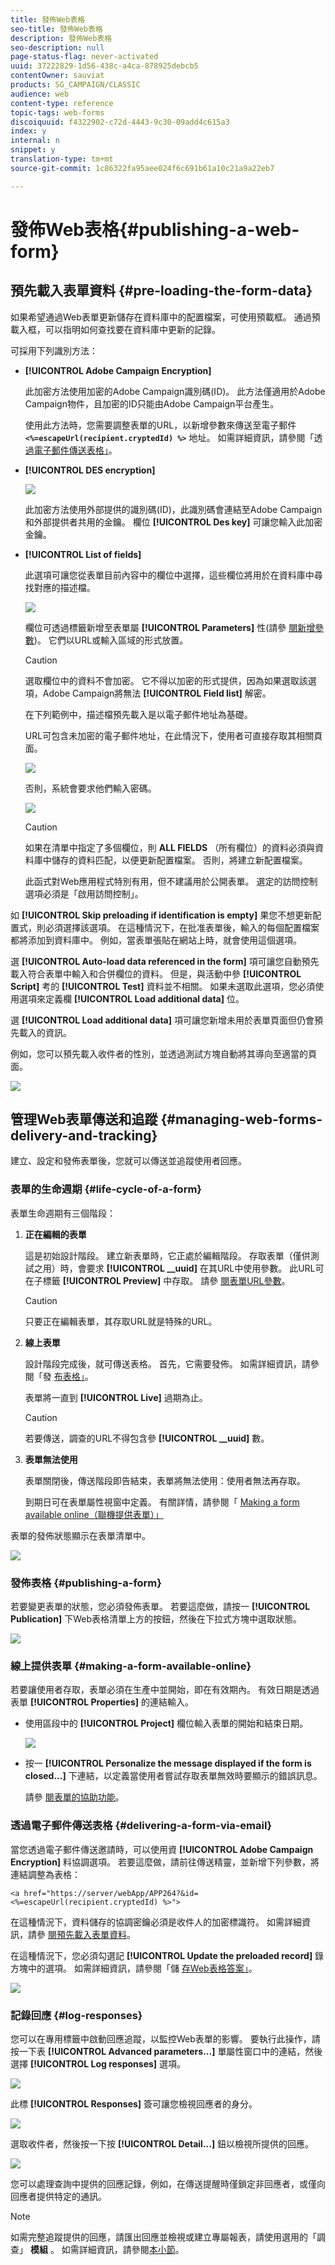 ```yaml
---
title: 發佈Web表格
seo-title: 發佈Web表格
description: 發佈Web表格
seo-description: null
page-status-flag: never-activated
uuid: 37222829-1d56-438c-a4ca-878925debcb5
contentOwner: sauviat
products: SG_CAMPAIGN/CLASSIC
audience: web
content-type: reference
topic-tags: web-forms
discoiquuid: f4322902-c72d-4443-9c30-09add4c615a3
index: y
internal: n
snippet: y
translation-type: tm+mt
source-git-commit: 1c86322fa95aee024f6c691b61a10c21a9a22eb7

---
```



# 發佈Web表格{#publishing-a-web-form}

## 預先載入表單資料 {#pre-loading-the-form-data}

如果希望通過Web表單更新儲存在資料庫中的配置檔案，可使用預載框。 通過預載入框，可以指明如何查找要在資料庫中更新的記錄。

可採用下列識別方法：

* **[!UICONTROL Adobe Campaign Encryption]**

   此加密方法使用加密的Adobe Campaign識別碼(ID)。 此方法僅適用於Adobe Campaign物件，且加密的ID只能由Adobe Campaign平台產生。

   使用此方法時，您需要調整表單的URL，以新增參數來傳送至電子郵件 **`<%=escapeUrl(recipient.cryptedId) %>`** 地址。 如需詳細資訊，請參閱「透 [過電子郵件傳送表格」](#delivering-a-form-via-email)。

* **[!UICONTROL DES encryption]**

   ![](assets/s_ncs_admin_survey_preload_methods_001.png)

   此加密方法使用外部提供的識別碼(ID)，此識別碼會連結至Adobe Campaign和外部提供者共用的金鑰。 欄位 **[!UICONTROL Des key]** 可讓您輸入此加密金鑰。

* **[!UICONTROL List of fields]**

   此選項可讓您從表單目前內容中的欄位中選擇，這些欄位將用於在資料庫中尋找對應的描述檔。

   ![](assets/s_ncs_admin_survey_preload_methods_002.png)

   欄位可透過標籤新增至表單屬 **[!UICONTROL Parameters]** 性(請參 [閱新增參數](../../web/using/defining-web-forms-properties.md#adding-parameters))。 它們以URL或輸入區域的形式放置。

   >[!CAUTION]
   >
   >選取欄位中的資料不會加密。 它不得以加密的形式提供，因為如果選取該選項，Adobe Campaign將無法 **[!UICONTROL Field list]** 解密。

   在下列範例中，描述檔預先載入是以電子郵件地址為基礎。

   URL可包含未加密的電子郵件地址，在此情況下，使用者可直接存取其相關頁面。

   ![](assets/s_ncs_admin_survey_preload_methods_003.png)

   否則，系統會要求他們輸入密碼。

   ![](assets/s_ncs_admin_survey_preload_methods_004.png)

   >[!CAUTION]
   >
   >如果在清單中指定了多個欄位，則 **ALL FIELDS** （所有欄位）的資料必須與資料庫中儲存的資料匹配，以便更新配置檔案。 否則，將建立新配置檔案。
   > 
   >此函式對Web應用程式特別有用，但不建議用於公開表單。 選定的訪問控制選項必須是「啟用訪問控制」。

如 **[!UICONTROL Skip preloading if identification is empty]** 果您不想更新配置式，則必須選擇該選項。 在這種情況下，在批准表單後，輸入的每個配置檔案都將添加到資料庫中。 例如，當表單張貼在網站上時，就會使用這個選項。

選 **[!UICONTROL Auto-load data referenced in the form]** 項可讓您自動預先載入符合表單中輸入和合併欄位的資料。 但是，與活動中參 **[!UICONTROL Script]** 考的 **[!UICONTROL Test]** 資料並不相關。 如果未選取此選項，您必須使用選項來定義欄 **[!UICONTROL Load additional data]** 位。

選 **[!UICONTROL Load additional data]** 項可讓您新增未用於表單頁面但仍會預先載入的資訊。

例如，您可以預先載入收件者的性別，並透過測試方塊自動將其導向至適當的頁面。

![](assets/s_ncs_admin_survey_preload_ex.png)

## 管理Web表單傳送和追蹤 {#managing-web-forms-delivery-and-tracking}

建立、設定和發佈表單後，您就可以傳送並追蹤使用者回應。

### 表單的生命週期 {#life-cycle-of-a-form}

表單生命週期有三個階段：

1. **正在編輯的表單**

   這是初始設計階段。 建立新表單時，它正處於編輯階段。 存取表單（僅供測試之用）時，會要求 **[!UICONTROL __uuid]** 在其URL中使用參數。 此URL可在子標籤 **[!UICONTROL Preview]** 中存取。 請參 [閱表單URL參數](../../web/using/defining-web-forms-properties.md#form-url-parameters)。

   >[!CAUTION]
   >
   >只要正在編輯表單，其存取URL就是特殊的URL。

1. **線上表單**

   設計階段完成後，就可傳送表格。 首先，它需要發佈。 如需詳細資訊，請參閱「發 [布表格」](#publishing-a-form)。

   表單將一直到 **[!UICONTROL Live]** 過期為止。

   >[!CAUTION]
   >
   >若要傳送，調查的URL不得包含參 **[!UICONTROL __uuid]** 數。

1. **表單無法使用**

   表單關閉後，傳送階段即告結束，表單將無法使用：使用者無法再存取。

   到期日可在表單屬性視窗中定義。 有關詳情，請參閱「 [Making a form available online（聯機提供表單）」](#making-a-form-available-online)

表單的發佈狀態顯示在表單清單中。

![](assets/s_ncs_admin_survey_status.png)

### 發佈表格 {#publishing-a-form}

若要變更表單的狀態，您必須發佈表單。 若要這麼做，請按一 **[!UICONTROL Publication]** 下Web表格清單上方的按鈕，然後在下拉式方塊中選取狀態。

![](assets/webapp_publish_webform.png)

### 線上提供表單 {#making-a-form-available-online}

若要讓使用者存取，表單必須在生產中並開始，即在有效期內。 有效日期是透過表單 **[!UICONTROL Properties]** 的連結輸入。

* 使用區段中的 **[!UICONTROL Project]** 欄位輸入表單的開始和結束日期。

   ![](assets/webapp_availability_date.png)

* 按一 **[!UICONTROL Personalize the message displayed if the form is closed...]** 下連結，以定義當使用者嘗試存取表單無效時要顯示的錯誤訊息。

   請參 [閱表單的協助功能](../../web/using/defining-web-forms-properties.md#accessibility-of-the-form)。

### 透過電子郵件傳送表格 {#delivering-a-form-via-email}

當您透過電子郵件傳送邀請時，可以使用資 **[!UICONTROL Adobe Campaign Encryption]** 料協調選項。 若要這麼做，請前往傳送精靈，並新增下列參數，將連結調整為表格：

```
<a href="https://server/webApp/APP264?&id=<%=escapeUrl(recipient.cryptedId) %>">
```

在這種情況下，資料儲存的協調密鑰必須是收件人的加密標識符。 如需詳細資訊，請參 [閱預先載入表單資料](#pre-loading-the-form-data)。

在這種情況下，您必須勾選記 **[!UICONTROL Update the preloaded record]** 錄方塊中的選項。 如需詳細資訊，請參閱「儲 [存Web表格答案」](../../web/using/web-forms-answers.md#saving-web-forms-answers)。

![](assets/s_ncs_admin_survey_save_box_option.png)

### 記錄回應 {#log-responses}

您可以在專用標籤中啟動回應追蹤，以監控Web表單的影響。 要執行此操作，請按一下表 **[!UICONTROL Advanced parameters...]** 單屬性窗口中的連結，然後選擇 **[!UICONTROL Log responses]** 選項。

![](assets/s_ncs_admin_survey_trace.png)

此標 **[!UICONTROL Responses]** 簽可讓您檢視回應者的身分。

![](assets/s_ncs_admin_survey_trace_tab.png)

選取收件者，然後按一下按 **[!UICONTROL Detail...]** 鈕以檢視所提供的回應。

![](assets/s_ncs_admin_survey_trace_edit.png)

您可以處理查詢中提供的回應記錄，例如，在傳送提醒時僅鎖定非回應者，或僅向回應者提供特定的通訊。

>[!NOTE]
>
>如需完整追蹤提供的回應，請匯出回應並檢視或建立專屬報表，請使用選用的「調查」 **模組** 。 如需詳細資訊，請參閱[本小節](../../web/using/about-surveys.md)。

